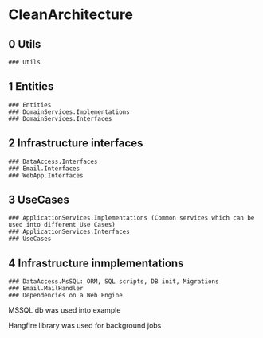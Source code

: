 # CleanArchitecture

## 0 Utils
	### Utils

## 1 Entities
	### Entities
	### DomainServices.Implementations
	### DomainServices.Interfaces

## 2 Infrastructure interfaces
	### DataAccess.Interfaces
	### Email.Interfaces
	### WebApp.Interfaces

## 3 UseCases
	### ApplicationServices.Implementations (Common services which can be used into different Use Cases)
	### ApplicationServices.Interfaces
	### UseCases

## 4  Infrastructure inmplementations
	### DataAccess.MsSQL: ORM, SQL scripts, DB init, Migrations
	### Email.MailHandler
	### Dependencies on a Web Engine


MSSQL db was used into example 

Hangfire library was used for background jobs